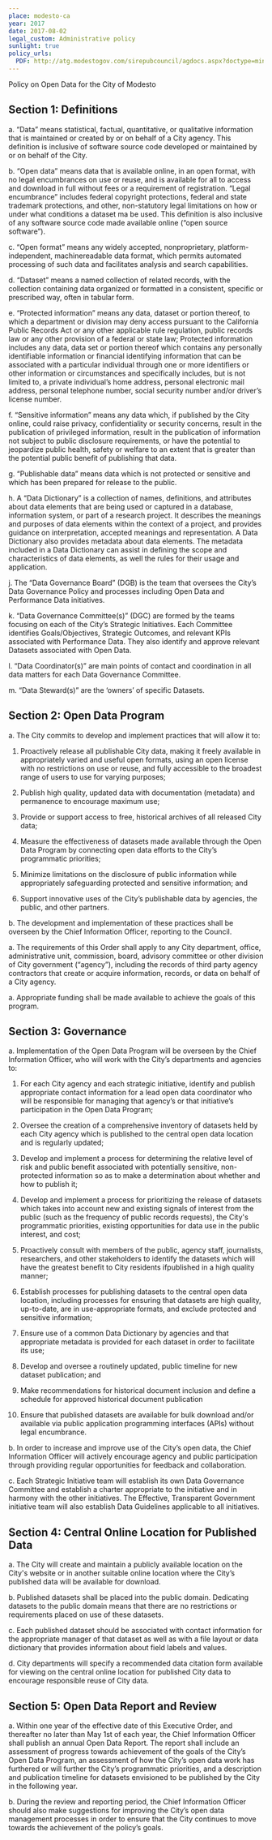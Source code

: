 ```yaml
---
place: modesto-ca
year: 2017
date: 2017-08-02
legal_custom: Administrative policy
sunlight: true
policy_urls:
  PDF: http://atg.modestogov.com/sirepubcouncil/agdocs.aspx?doctype=minutes&itemid=24552
---
```


Policy on Open Data for the City of Modesto

## Section 1: Definitions

a. “Data” means statistical, factual, quantitative, or qualitative information that is maintained or created by or on behalf of a City agency. This definition is inclusive of software source code developed or maintained by or on behalf of the City.

b. “Open data” means data that is available online, in an open format, with no legal encumbrances on use or reuse, and is available for all to access and download in full without fees or a requirement of registration. “Legal encumbrance” includes federal copyright protections, federal and state trademark protections, and other, non-statutory legal limitations on how or under what conditions a dataset ma be used. This definition is also inclusive of any software source code made available online (“open source software”).

c. “Open format” means any widely accepted, nonproprietary, platform-independent, machinereadable data format, which permits automated processing of such data and facilitates analysis and search capabilities.

d. “Dataset” means a named collection of related records, with the collection containing data organized or formatted in a consistent, specific or prescribed way, often in tabular form.

e. “Protected information” means any data, dataset or portion thereof, to which a department or division may deny access pursuant to the California Public Records Act or any other applicable rule regulation, public records law or any other provision of a federal or state law; Protected information includes any data, data set or portion thereof which contains any personally identifiable information or financial identifying information that can be associated with a particular individual through one or more identifiers or other information or circumstances and specifically includes, but is not limited to, a private individual’s home address, personal electronic mail address, personal telephone number, social security number and/or driver’s license number.

f. “Sensitive information” means any data which, if published by the City online, could raise privacy, confidentiality or security concerns, result in the publication of privileged information, result in the publication of information not subject to public disclosure requirements, or have the potential to jeopardize public health, safety or welfare to an extent that is greater than the potential public benefit of publishing that data.

g. “Publishable data” means data which is not protected or sensitive and which has been prepared for release to the public.

h. A “Data Dictionary” is a collection of names, definitions, and attributes about data elements that are being used or captured in a database, information system, or part of a research project. It describes the meanings and purposes of data elements within the context of a project, and provides guidance on interpretation, accepted meanings and representation. A Data Dictionary also provides metadata about data elements. The metadata included in a Data Dictionary can assist in defining the scope and characteristics of data elements, as well the rules for their usage and application.

j. The “Data Governance Board” (DGB) is the team that oversees the City’s Data Governance Policy and processes including Open Data and Performance Data initiatives.

k. “Data Governance Committee(s)” (DGC) are formed by the teams focusing on each of the City’s Strategic Initiatives. Each Committee identifies Goals/Objectives, Strategic Outcomes, and relevant KPIs associated with Performance Data. They also identify and approve relevant Datasets associated with Open Data.

l. “Data Coordinator(s)” are main points of contact and coordination in all data matters for each Data Governance Committee.

m. “Data Steward(s)” are the ‘owners’ of specific Datasets.

## Section 2: Open Data Program

a. The City commits to develop and implement practices that will allow it to:

1. Proactively release all publishable City data, making it freely available in appropriately varied and useful open formats, using an open license with no restrictions on use or reuse, and fully accessible to the broadest range of users to use for varying purposes;

2. Publish high quality, updated data with documentation (metadata) and permanence to encourage maximum use;

3. Provide or support access to free, historical archives of all released City data;

4. Measure the effectiveness of datasets made available through the Open Data Program by connecting open data efforts to the City’s programmatic priorities;

5. Minimize limitations on the disclosure of public information while appropriately safeguarding protected and sensitive information; and

6. Support innovative uses of the City’s publishable data by agencies, the public, and other partners.

b. The development and implementation of these practices shall be overseen by the Chief Information Officer, reporting to the Council.

a. The requirements of this Order shall apply to any City department, office, administrative unit, commission, board, advisory committee or other division of City government (“agency”), including the records of third party agency contractors that create or acquire information, records, or data on behalf of a City agency.

a. Appropriate funding shall be made available to achieve the goals of this program.

## Section 3: Governance

a. Implementation of the Open Data Program will be overseen by the Chief Information Officer, who will work with the City’s departments and agencies to:

1. For each City agency and each strategic initiative, identify and publish appropriate contact information for a lead open data coordinator who will be responsible for managing that agency’s or that initiative’s participation in the Open Data Program;

2. Oversee the creation of a comprehensive inventory of datasets held by each City agency which is published to the central open data location and is regularly updated;

3. Develop and implement a process for determining the relative level of risk and public benefit associated with potentially sensitive, non-protected information so as to make a determination about whether and how to publish it;

4. Develop and implement a process for prioritizing the release of datasets which takes into account new and existing signals of interest from the public (such as the frequency of public records requests), the City's programmatic priorities, existing opportunities for data use in the public interest, and cost;

5. Proactively consult with members of the public, agency staff, journalists, researchers, and other stakeholders to identify the datasets which will have the greatest benefit to City residents ifpublished in a high quality manner;

6. Establish processes for publishing datasets to the central open data location, including processes for ensuring that datasets are high quality, up-to-date, are in use-appropriate formats, and exclude protected and sensitive information;

7. Ensure use of a common Data Dictionary by agencies and that appropriate metadata is provided for each dataset in order to facilitate its use;

8. Develop and oversee a routinely updated, public timeline for new dataset publication; and

9. Make recommendations for historical document inclusion and define a schedule for approved historical document publication

10. Ensure that published datasets are available for bulk download and/or available via public application programming interfaces (APIs) without legal encumbrance.

b. In order to increase and improve use of the City’s open data, the Chief Information Officer will actively encourage agency and public participation through providing regular opportunities for feedback and collaboration.

c. Each Strategic Initiative team will establish its own Data Governance Committee and establish a  charter appropriate to the initiative and in harmony with the other initiatives. The Effective, Transparent Government initiative team will also establish Data Guidelines applicable to all initiatives.

## Section 4: Central Online Location for Published Data

a. The City will create and maintain a publicly available location on the City's website or in another suitable online location where the City’s published data will be available for download.

b. Published datasets shall be placed into the public domain. Dedicating datasets to the public domain means that there are no restrictions or requirements placed on use of these datasets.

c. Each published dataset should be associated with contact information for the appropriate manager of that dataset as well as with a file layout or data dictionary that provides information about field labels and values.

d. City departments will specify a recommended data citation form available for viewing on the central online location for published City data to encourage responsible reuse of City data.

## Section 5: Open Data Report and Review

a. Within one year of the effective date of this Executive Order, and thereafter no later than May 1st of each year, the Chief Information Officer shall publish an annual Open Data Report. The report shall include an assessment of progress towards achievement of the goals of the City’s Open Data Program, an assessment of how the City’s open data work has furthered or will further the City’s programmatic priorities, and a description and publication timeline for datasets envisioned to be published by the City in the following year.

b. During the review and reporting period, the Chief Information Officer should also make suggestions for improving the City’s open data management processes in order to ensure that the City continues to move towards the achievement of the policy’s goals.
